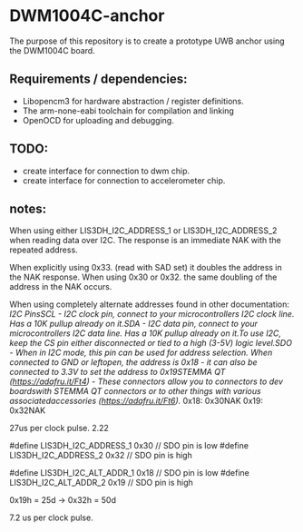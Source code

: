 # DWM1004C-anchor
The purpose of this repository is to create a prototype UWB anchor using the DWM1004C board.

## Requirements / dependencies: 
* Libopencm3 for hardware abstraction / register definitions.
* The arm-none-eabi toolchain for compilation and linking 
* OpenOCD for uploading and debugging.

## TODO:

* create interface for connection to dwm chip.
* create interface for connection to accelerometer chip.


## notes:

When using either LIS3DH_I2C_ADDRESS_1 or LIS3DH_I2C_ADDRESS_2 when reading data over I2C. The response is an immediate NAK with the repeated address.

When explicitly using 0x33. (read with SAD set) it doubles the address in the NAK response. 
When using 0x30 or 0x32. the same doubling of the address in the NAK occurs.

When using completely alternate addresses found in other documentation:
*I2C PinsSCL - I2C clock pin, connect to your microcontrollers I2C clock line. Has a 10K pullup already on it.SDA - I2C data pin, connect to your microcontrollers I2C data line. Has a 10K pullup already on it.To use I2C, keep the CS pin either disconnected or tied to a high (3-5V) logic level.SDO - When in I2C mode, this pin can be used for address selection. When connected to GND or leftopen, the address is 0x18 - it can also be connected to 3.3V to set the address to 0x19STEMMA QT (https://adafru.it/Ft4) - These connectors allow you to connectors to dev boardswith STEMMA QT connectors or to other things with various associatedaccessories (https://adafru.it/Ft6).*
0x18: 0x30NAK
0x19: 0x32NAK



27us per clock pulse.
2.22



#define LIS3DH_I2C_ADDRESS_1           0x30  // SDO pin is low
#define LIS3DH_I2C_ADDRESS_2           0x32  // SDO pin is high

#define LIS3DH_I2C_ALT_ADDR_1          0x18 // SDO pin is low
#define LIS3DH_I2C_ALT_ADDR_2          0x19 // SDO pin is high

0x19h = 25d -> 0x32h = 50d


7.2 us per clock pulse.

